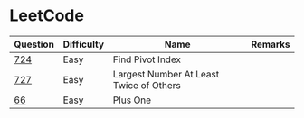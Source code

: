 # LeetCode

| Question                                                                               | Difficulty | Name                                    | Remarks |
| -------------------------------------------------------------------------------------- | ---------- | --------------------------------------- | ------- |
| [724](https://leetcode.com/problems/find-pivot-index/)                                 | Easy       | Find Pivot Index                        |         |
| [727](https://leetcode.com/problems/largest-number-at-least-twice-of-others/solution/) | Easy       | Largest Number At Least Twice of Others |         |
| [66](https://leetcode.com/problems/plus-one/)                                          | Easy       | Plus One                                |         |
